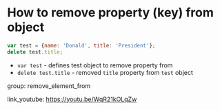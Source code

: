 # How to remove property (key) from object

```javascript
var test = {name: 'Donald', title: 'President'};
delete test.title;
```

- `var test` - defines test object to remove property from
- `delete test.title` - removed ```title``` property from ```test``` object

group: remove_element_from


link_youtube: https://youtu.be/WqR21kOLqZw
